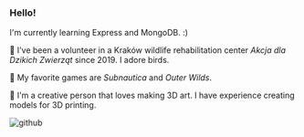 ### Hello! 

I'm currently learning Express and MongoDB. :)

🌺 I've been a volunteer in a Kraków wildlife rehabilitation center _Akcja dla Dzikich Zwierząt_ since 2019. I adore birds.

🌺 My favorite games are _Subnautica_ and _Outer Wilds_.

🌺 I'm a creative person that loves making 3D art. I have experience creating models for 3D printing.

![github](https://github.com/PolishCrow23/PolishCrow23/assets/139121607/135b041f-e2b1-4b81-b041-f5f8febf2fbd)

<!--
**PolishCrow23/PolishCrow23** is a ✨ _special_ ✨ repository because its `README.md` (this file) appears on your GitHub profile.

Here are some ideas to get you started:

- 🔭 I’m currently working on ...
- 🌱 I’m currently learning ...
- 👯 I’m looking to collaborate on ...
- 🤔 I’m looking for help with ...
- 💬 Ask me about ...
- 📫 How to reach me: ...
- 😄 Pronouns: ...
- ⚡ Fun fact: ...
-->
